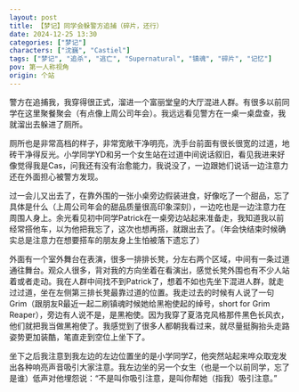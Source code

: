 ```yaml
---
layout: post
title: 【梦记】同学会躲警方追捕（碎片，还行）
date: 2024-12-25 13:30
categories: ["梦记"]
characters: ["沈巍", "Castiel"]
tags: ["梦记", "追杀", "逃亡", "Supernatural", "镇魂", "碎片", "记忆"]
pov: 第一人称视角
origin: 个站
---
```


警方在追捕我，我穿得很正式，溜进一个富丽堂皇的大厅混进人群。有很多以前同学在这里聚餐聚会（有点像上周公司年会）。我远远看见警方在一桌一桌盘查，我就溜出去躲进了厕所。

厕所也是非常高档的样子，非常宽敞干净明亮，洗手台前面有很长很宽的过道，地砖干净得反光。小学同学YD和另一个女生站在过道中间说话叙旧，看见我进来好像觉得我是Cas，问我还有没有治愈能力，我说没了，一边跟她们说话一边注意力还在外面担心被警方发现。

过一会儿又出去了，在靠外围的一张小桌旁边假装进食，好像吃了一个甜品，忘了具体是什么（上周公司年会的甜品质量很高印象深刻），一边吃也是一边注意力在周围人身上。余光看见初中同学Patrick在一桌旁边站起来准备走，我知道我以前经常搭他车，以为他把我忘了，这次也想再搭，就跟出去了。（年会快结束时候确实总是注意力在想要搭车的朋友身上生怕被落下遗忘了）

外面有一个室外舞台在表演，很多一排排长凳，分左右两个区域，中间有一条过道通往舞台。观众人很多，背对我的方向坐着在看演出，感觉长凳外围也有不少人站着或者走动。我在人群中间找不到Patrick了，想着不如也先坐下混进人群，就走过过道，坐在左侧第三排长凳最靠过道的位置。我走过去的时候有人说了一句Grim（跟朋友R最近一起二刷镇魂时候她给黑袍使起的绰号，short for Grim Reaper），旁边有人说不是，是黑袍使。因为我穿了夏洛克风格那件黑色长风衣，他们就把我当做黑袍使了。我感觉到了很多人都朝我看过来，就尽量挺胸抬头走路姿势更加装酷，笔直走到空位上坐下了。

坐下之后我注意到我左边的左边位置坐的是小学同学Z，他突然站起来哗众取宠发出各种响亮声音吸引大家注意。我左边坐的另一个女生（也是一个以前同学，忘了是谁）低声对他埋怨说：“不是叫你吸引注意，是叫你帮她（指我）吸引注意。”

